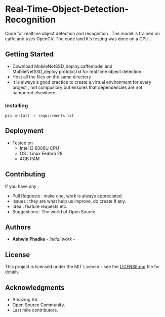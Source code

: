 # Real-Time-Object-Detection-Recognition

Code for realtime object detection and recognition . The model is trained on caffe and uses OpenCV. The code iand it's testing was done on a CPU .

## Getting Started

- Download MobileNetSSD_deploy.caffemodel and MobileNetSSD_deploy.prototxt.txt for real time object detection.
- Host all the files on the same directory
- It is always a good practice to create a virtual environment for every project , not compuslory but ensures that dependencies are not hampered elsewhere.


### Installing



```
pip install -r requirements.txt
```




## Deployment

- Tested on 
  - Intel i3 6006U CPU
  - OS : Linux Fedora 28
  - 4GB RAM
  


## Contributing

If you have any :


- Pull Requests : make one, work is always appreciated.
- Issues        : they are what help us improve, do create if any.
- Idea          : feature requests etc.
- Suggestions   : The world of Open Source



## Authors

* **Ashwin Phadke** - *Initial work* - 



## License

This project is licensed under the MIT License - see the [LICENSE.md](LICENSE.md) file for details

## Acknowledgments

* Amazing Ad.
* Open Source Community.
* Last mile contributors.
